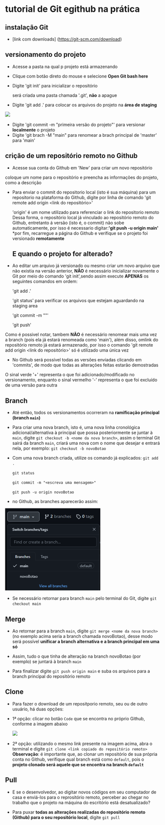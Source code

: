 # tutorial de Git egithub na prática

## instalação Git
* [link com downloads] (https://git-scm.com/download)

## versionamento do projeto
* Acesse a pasta na qual p projeto está armazenando
* Clique com botão direto do mouse e selecione **Open Git bash here**
* Digite 'git init' para inicializar o repositório
   
   será criada uma pasta chamada '.git', **não** a apague 
* Digite 'git add .' para colocar os arquivos do projeto na **área de staging**
  
<img src="https://i1.wp.com/www.markus-gattol.name/misc/mm/si/content/git_git_add.png">

* Digite 'git commit -m "primeira versão do projeto"' para versionar **localmente** o projeto
* Digite 'git brach -M "main" para renomear a brach principal de 'master' para 'main'

## crição de um repositório remoto no Github
* Acesse sua conta do Github em 'New' para criar um novo repositório

coloque um nome para o repositório e preencha as informações  do projeto, como a descrição
* Para enviar o commit do repositorio local (isto é sua máquina) para um repositorio na plataforma do Github,
  digite por linha de comando 'git remote add origin <link do repositório>'

  'origin' é um nome utilizado para referenciar o link do repositorio remoto Dessa forma, o repositório local já 
  vinculado ao repositório remoto do Github, entretanto
  á versão (isto é, o commit) não sobe automaticamente, por isso é necessario digitar:**'git push -u origin main'**
  *por fim, recarregue a página do Github e verifique se o projeto foi versionado **remotamente**

  ## E quando o projeto for alterado? 


* Ao editar um arquivo já versionado ou mesmo criar um novo arquivo que não existia na versão anterior, **NÃO** é necessário  inicializar novamente o Git por meio do comando 'git init',sendo assim execute **APENAS** os seguintes comandos em ordem:
   
   'git add .'

   'git status' para verificar os arquivos que estejam aguardando na staging area

   'git commit -m "<escreva uma mensagem detalhando o que foi alterado>"'

   'git push'

Como é possivel notar, tambem **NÃO** é necessário renomear mais uma vez a branch (pois ela já estará renomeada como 'main'), além disso, omlink do repositório remoto já estará armazenado, por isso o comando 'git remote add origin <link do repositório>' só é utilizado uma única vez

* No Github será possível todas as versões enviadas clicando em 'commits', de modo que todas as alterações feitas estarão demostradas

O sinal verde '+' representa o que foi adicionado/modificado no versionamento, enquanto o sinal vermelho '-' representa o que foi excluído de uma versão para outra
## Branch

* Até então, todos os versionamentos ocorreram na **ramificação principal (branch `main`)**
* Para criar uma nova branch, isto é, uma nova linha cronológica adicional/alternativa à principal que possa posteriormente se juntar à `main`, digite `git checkout -b <nome da nova branch>`, assim o terminal Git sairá da branch `main`, criará uma nova com o nome que desejar e entrará nela, por exemplo: `git checkout -b novoBotao`
* Com uma nova branch criada, utilize os comando já explicados:
    `git add .`

    `git status` 

    `git commit -m "<escreva uma mensagem>"`
  
    `git push -u origin novoBotao`

* no Github, as branches aparecerão assim:


<img src="img/imgBranch.PNG">

* Se necessário retornar para branch `main` pelo terminal do Git, digite `git checkout main`

## Merge

* Ao retornar para a branch `main`, digite `git merge <nome da nova branch>` (no exemplo acima seria a branch chamada novoBotao), desse modo será possível **unificar a branch alternativa e a branch principal em uma só**

* Assim, tudo o que tinha de alteração na branch novoBotao (por exemplo) se juntará à branch `main`

* Para finalizar digite `git push origin main` e suba os arquivos para a branch principal do repositório remoto

## Clone
 
* Para fazer o download de um repositporio remoto, seu ou de outro usuário, há duas opções:
* 1ª opção: clicar no botão `Code` que se encontra no próprio Github, conforme a imagem abaixo
 
  <img src="img/imgClone.PNG">
 
* 2ª opção: utilizando o mesmo link presente na imagem acima, abra o terminal e digite `git clone <link copiado do repositório remoto>`
**Observação**: é importante que, ao clonar um repositório de sua própria conta no Github, verifique  qual branch está como `default`, pois o **projeto clonado será aquele que se encontra na branch `default`**
 
## Pull
 
* E se o desenvolvedor, ao digitar novos códigos em seu computador de casa e enviá-los para o reprositório remoto, perceber ao chegar no trabalho que o projeto na máquina do escritório está desatualizado?
 
* Para puxar **todas as alterações realizadas do repositório remoto (Github) para o seu repositório local**, digite `git pull`
 











